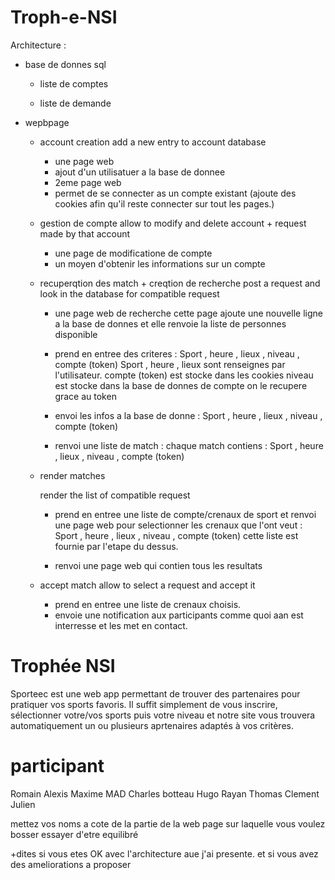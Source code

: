 # Troph-e-NSI



Architecture : 

- base de donnes sql

    - liste de comptes

    - liste de demande

- wepbpage

    - account creation
        add a new entry to account database
        - une page web
        - ajout d'un utilisatuer a la base de donnee
        - 2eme page web
        - permet de se connecter as un compte existant (ajoute des cookies afin qu'il reste connecter sur tout les pages.)

    - gestion de compte
        allow to modify and delete account + request made by that account
        - une page de modificatione de compte
        - un moyen d'obtenir les informations sur un compte


    - recuperqtion des match + creqtion de recherche
        post a request and look in the database for compatible request
        - une page web de recherche
        cette page ajoute une nouvelle ligne a la base de donnes
        et elle renvoie la liste de personnes disponible

        - prend en entree des criteres : Sport , heure , lieux , niveau , compte (token)
        Sport , heure , lieux sont renseignes par l'utilisateur.
        compte (token) est stocke dans les cookies
        niveau est stocke dans la base de donnes de compte on le recupere grace au token

        - envoi les infos a la base de donne : Sport , heure , lieux , niveau , compte (token)

        - renvoi une liste de match : chaque match contiens : Sport , heure , lieux , niveau , compte (token)
    - render matches

        render the list of compatible request

        - prend en entree une liste de compte/crenaux de sport et renvoi une page web pour selectionner les crenaux que l'ont veut : Sport , heure , lieux , niveau , compte (token)
        cette liste est fournie par l'etape du dessus.

        - renvoi une page web qui contien tous les resultats

    - accept match
        allow to select a request and accept it
        - prend en entree une liste de crenaux choisis. 
        - envoie une notification aux participants comme quoi aan est interresse et les met en contact.


# Trophée NSI

Sporteec est une web app permettant de trouver des partenaires pour pratiquer vos sports favoris. Il suffit simplement de vous inscrire, sélectionner votre/vos sports puis votre niveau et notre site vous trouvera automatiquement un ou plusieurs aprtenaires adaptés à vos critères. 


# participant

Romain
Alexis
Maxime
MAD
Charles botteau
Hugo
Rayan
Thomas
Clement
Julien

mettez vos noms a cote de la partie de la web page sur laquelle vous voulez bosser essayer d'etre equilibré

+dites si vous etes OK avec l'architecture aue j'ai presente.
 et si vous avez des ameliorations a proposer


